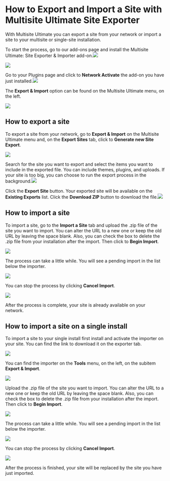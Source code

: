 # How to Export and Import a Site with Multisite Ultimate Site Exporter

With Multisite Ultimate you can export a site from your network or import a site to your multisite or single-site installation.

To start the process, go to our add-ons page and install the Multisite Ultimate: Site Exporter & Importer add-on.![](https://wp-ultimo-space.fra1.cdn.digitaloceanspaces.com/hs-Lqw9doe4z7gj8zUEL9fr6rLILFhIzxlBcvuGXbQEzvFaaF23mTxT0eUoZF9U2-vriFmtQ0S7GApzZfTHmtX2Y30WT0ZOLaNyJz9NJXgulN-m6lxDLnTj8ZkUbB4pjFsuwg=s0)

![](https://wp-ultimo-space.fra1.cdn.digitaloceanspaces.com/hs-bQLLuSYRc8EV0847ClF4-NtydKOK_dfZB9R2LU83zsk5tcVg5ssefeic2salk71aODh0pPc29Mx2NW_0SdU0oFbim7_Doo6_YWma1g--w-8Bf3h5jE_k8jH8uTmpRdxiCA=s0)

Go to your Plugins page and click to **Network Activate** the add-on you have just installed.![](https://wp-ultimo-space.fra1.cdn.digitaloceanspaces.com/hs-maSntBZbvUO_73Pg41Pwo6oIOp88zQoLbIMvCHKWHTeKnRrOMqdn-XkO6nipjyw2HvmPWoasBt1kQ9iLfbaHUmcYVTalI9UnvMl2EscziwRtMn8Lf0_lvdOcZS7NiPZmwQ=s0)

The **Export & Import** option can be found on the Multisite Ultimate menu, on the left.

![](https://wp-ultimo-space.fra1.cdn.digitaloceanspaces.com/hs-eo66Pk838Qi8EC294OJ51-Y_CtPbARuPgV7Sq2gkGfRDr7mUJOg7yGtaAmWGTruq7IO3PAzAtC-MXADReu6jCW-cnauv9fab9WEfv4BBrgYgwWBsMZ1owvrULgNrxNJH4A=s0)

## How to export a site

To export a site from your network, go to **Export & Import** on the Multisite Ultimate menu and, on the **Export Sites** tab, click to **Generate new Site Export**.

![](https://wp-ultimo-space.fra1.cdn.digitaloceanspaces.com/hs-_bBztobh1xIFoj0Zo3zo7bx842u3XFMgpc2b8kiHmGmBU6RjuxlSOSY4ZNzaWTPOJrb0TIW_Q0Dv9WvT0yD-WwOkZ7bR36Ij5aJa_l19cDTfuj9DADQqI5dGy3eIeUmoQA=s0)

Search for the site you want to export and select the items you want to include in the exported file. You can include themes, plugins, and uploads. If your site is too big, you can choose to run the export process in the background.![](https://wp-ultimo-space.fra1.cdn.digitaloceanspaces.com/hs-fk-i4RP0uZFj8kgfcQeRfAqWtCBelOjpOQARFfeBisVkeRSc1Qywq6Dpy66MnB6oBbnvdfJM359LdRSgqCLU1tNozo1u1OFH5svxtld8TZAXHY-CPGh92gWz9HQ8nlUcjg=s0)

Click the **Export Site** button. Your exported site will be available on the **Existing Exports** list. Click the **Download ZIP** button to download the file.![](https://wp-ultimo-space.fra1.cdn.digitaloceanspaces.com/hs-mouH16ZCUuNaUg0PwF2JmMhhsKPJOztau21QIeB7DXqAcX4VI5FL_itxvnKmFo439xuGUWsntM3doG6yBkjS2gi6bNTjg-kLHC19m19br5xsgBl0XH8hy5LvuPN1uNtx9g=s0)

## How to import a site

To import a site, go to the **Import a Site** tab and upload the .zip file of the site you want to import. You can alter the URL to a new one or keep the old URL by leaving the space blank. Also, you can check the box to delete the .zip file from your installation after the import. Then click to **Begin Import**.

![](https://wp-ultimo-space.fra1.cdn.digitaloceanspaces.com/hs-Uq6wNJ4TPTuAtSJqKunxSJEn5cli7vbwYGgL1G3fcHwdvU7gSwW_J4xlBAtZ1fyVbDU7Pupi8uNFhw1Lzm4S2fjVTkbQoz7fiZPIc1qiy8qj3iGt-MNVlyLWmIZXFxPLYA=s0)

The process can take a little while. You will see a pending import in the list below the importer.

![](https://wp-ultimo-space.fra1.cdn.digitaloceanspaces.com/hs-kMkwSY3bYrE5vjfJtLviYImhNBn_PwmuamaRDlQKS9rGwIy3a_jXV0glMNTU8fBmV6IKkNN7obXNQFqNaAJtAAbWDftzX76-qdCDKCrqdru_9taciFCayE9FNszZJTODvA=s0)

You can stop the process by clicking **Cancel Import**.

![](https://wp-ultimo-space.fra1.cdn.digitaloceanspaces.com/hs-oGmtCq7br6Y9GAfw_Ch53TP8nkJ0hw77sQJpSCQ7fEj5qk2lJo3WuMl7NYqB9c8SmORis53bWHILwGLxUTbpv4trWhxibu-yu5DNu6yNWXfkRo0bcnAZJ5F2K1hYIMH6PQ=s0)

After the process is complete, your site is already available on your network.

## How to import a site on a single install

To import a site to your single install first install and activate the importer on your site. You can find the link to download it on the exporter tab.

![](https://wp-ultimo-space.fra1.cdn.digitaloceanspaces.com/hs-BV8-2YzBoNf7snFztjmCSqYxyJLGArMW3Gdk0gyxSBQjDQt9iazVDgy01eQWtijvF0qywh5mA8QRYMEVpr3IaPlJ2A8djjxwkIoDCT-tVLQKVfA2exXgW-EYWLrjNXMFLw=s0)

You can find the importer on the **Tools** menu, on the left, on the subitem **Export & Import**.

![](https://wp-ultimo-space.fra1.cdn.digitaloceanspaces.com/hs-qxzJG3PwurqcqgiiB7ZGQ-dtjTVnLQLsqw7CrSjPTBtFCIpuaPN_BBNvMt6rSg__ezhrza_-tUzJpxifEB-r9ns0u_jflR1VONWSvUlYlIalhqmvan-dzXuAHx3BmvYoww=s0)

Upload the .zip file of the site you want to import. You can alter the URL to a new one or keep the old URL by leaving the space blank. Also, you can check the box to delete the .zip file from your installation after the import. Then click to **Begin Import**.

![](https://wp-ultimo-space.fra1.cdn.digitaloceanspaces.com/hs-TR4lY9W8hsYWGJ2dcY7HC9cF2-uPtEJpWxCfHjdqdKy0Sg0OuZmfcxB3ubTO0dx6Odq_PBcx4q2NNBOrec_7nNOzsOK4zSS3VdF3IeXXioP12CrnA20dy2f0HOuEfsB8Gw=s0)

The process can take a little while. You will see a pending import in the list below the importer.

![](https://wp-ultimo-space.fra1.cdn.digitaloceanspaces.com/hs-GTjHNmq2vUc930m_MzbKlA6uyO9iNBLAcGmINdlOE87DKsjAT-T5mipPiqVfmELkpD4sHCopAs3Bzn56QUk6XHybE9A0HKL4qo6RbGIwSQ4Gc5zapKhGpBcyhVAZi4qqYA=s0)

You can stop the process by clicking **Cancel Import**.

![](https://wp-ultimo-space.fra1.cdn.digitaloceanspaces.com/hs-oGmtCq7br6Y9GAfw_Ch53TP8nkJ0hw77sQJpSCQ7fEj5qk2lJo3WuMl7NYqB9c8SmORis53bWHILwGLxUTbpv4trWhxibu-yu5DNu6yNWXfkRo0bcnAZJ5F2K1hYIMH6PQ=s0)

After the process is finished, your site will be replaced by the site you have just imported.
